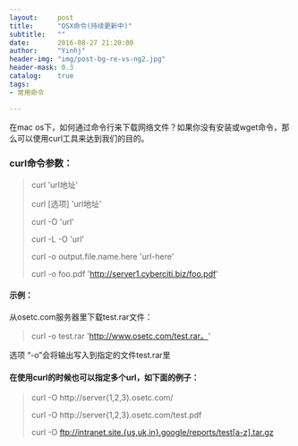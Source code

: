 ```yaml
---
layout:     post
title:      "OSX命令(持续更新中)"
subtitle:   ""
date:       2016-08-27 21:20:00
author:     "Yinhj"
header-img: "img/post-bg-re-vs-ng2.jpg"
header-mask: 0.3
catalog:    true
tags:
- 常用命令

---
```



在mac os下，如何通过命令行来下载网络文件？如果你没有安装或wget命令，那么可以使用curl工具来达到我们的目的。

### curl命令参数：

>curl 'url地址'
>
>curl [选项] 'url地址'
>
>curl -O 'url'
>
>curl -L -O 'url'
>
>curl -o output.file.name.here 'url-here'
>
>curl -o foo.pdf 'http://server1.cyberciti.biz/foo.pdf'


#### 示例：
从osetc.com服务器里下载test.rar文件：

>curl -o test.rar 'http://www.osetc.com/test.rar。'

选项 “-o”会将输出写入到指定的文件test.rar里


#### 在使用curl的时候也可以指定多个url，如下面的例子：

>curl -O http://server{1,2,3}.osetc.com/
>
>curl -O http://server{1,2,3}.osetc.com/test.pdf
>
>curl -O ftp://intranet.site.{us,uk,in}.google/reports/test[a-z].tar.gz
